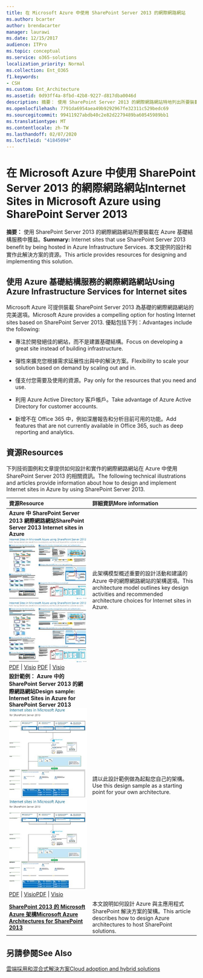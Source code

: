 ```yaml
---
title: 在 Microsoft Azure 中使用 SharePoint Server 2013 的網際網路網站
ms.author: bcarter
author: brendacarter
manager: laurawi
ms.date: 12/15/2017
audience: ITPro
ms.topic: conceptual
ms.service: o365-solutions
localization_priority: Normal
ms.collection: Ent_O365
f1.keywords:
- CSH
ms.custom: Ent_Architecture
ms.assetid: 0d93ff4a-8fbd-42b8-9227-d817dba0046d
description: 摘要： 使用 SharePoint Server 2013 的網際網路網站特地列出所要裝載在 Azure 基礎結構服務中。 本文提供的設計和實作此解決方案的資源。
ms.openlocfilehash: 7791da6954aea49b9292967fe32311c529bedc69
ms.sourcegitcommit: 99411927abdb40c2e82d2279489ba60545989bb1
ms.translationtype: MT
ms.contentlocale: zh-TW
ms.lasthandoff: 02/07/2020
ms.locfileid: "41845094"
---
```

# <a name="internet-sites-in-microsoft-azure-using-sharepoint-server-2013"></a><span data-ttu-id="e492d-104">在 Microsoft Azure 中使用 SharePoint Server 2013 的網際網路網站</span><span class="sxs-lookup"><span data-stu-id="e492d-104">Internet Sites in Microsoft Azure using SharePoint Server 2013</span></span>

 <span data-ttu-id="e492d-105">**摘要：** 使用 SharePoint Server 2013 的網際網路網站所要裝載在 Azure 基礎結構服務中獲益。</span><span class="sxs-lookup"><span data-stu-id="e492d-105">**Summary:** Internet sites that use SharePoint Server 2013 benefit by being hosted in Azure Infrastructure Services.</span></span> <span data-ttu-id="e492d-106">本文提供的設計和實作此解決方案的資源。</span><span class="sxs-lookup"><span data-stu-id="e492d-106">This article provides resources for designing and implementing this solution.</span></span>
  
## <a name="using-azure-infrastructure-services-for-internet-sites"></a><span data-ttu-id="e492d-107">使用 Azure 基礎結構服務的網際網路網站</span><span class="sxs-lookup"><span data-stu-id="e492d-107">Using Azure Infrastructure Services for Internet sites</span></span>

<span data-ttu-id="e492d-108">Microsoft Azure 可提供裝載 SharePoint Server 2013 為基礎的網際網路網站的完美選項。</span><span class="sxs-lookup"><span data-stu-id="e492d-108">Microsoft Azure provides a compelling option for hosting Internet sites based on SharePoint Server 2013.</span></span> <span data-ttu-id="e492d-109">優點包括下列：</span><span class="sxs-lookup"><span data-stu-id="e492d-109">Advantages include the following:</span></span>
  
- <span data-ttu-id="e492d-110">專注於開發絕佳的網站，而不是建置基礎結構。</span><span class="sxs-lookup"><span data-stu-id="e492d-110">Focus on developing a great site instead of building infrastructure.</span></span>
    
- <span data-ttu-id="e492d-111">彈性來擴充您根據需求延展性出與中的解決方案。</span><span class="sxs-lookup"><span data-stu-id="e492d-111">Flexibility to scale your solution based on demand by scaling out and in.</span></span>
    
- <span data-ttu-id="e492d-112">僅支付您需要及使用的資源。</span><span class="sxs-lookup"><span data-stu-id="e492d-112">Pay only for the resources that you need and use.</span></span>
    
- <span data-ttu-id="e492d-113">利用 Azure Active Directory 客戶帳戶。</span><span class="sxs-lookup"><span data-stu-id="e492d-113">Take advantage of Azure Active Directory for customer accounts.</span></span>
    
- <span data-ttu-id="e492d-114">新增不在 Office 365 中，例如深層報告和分析目前可用的功能。</span><span class="sxs-lookup"><span data-stu-id="e492d-114">Add features that are not currently available in Office 365, such as deep reporting and analytics.</span></span>
    
## <a name="resources"></a><span data-ttu-id="e492d-115">資源</span><span class="sxs-lookup"><span data-stu-id="e492d-115">Resources</span></span>

<span data-ttu-id="e492d-116">下列技術圖例和文章提供如何設計和實作的網際網路網站在 Azure 中使用 SharePoint Server 2013 的相關資訊。</span><span class="sxs-lookup"><span data-stu-id="e492d-116">The following technical illustrations and articles provide information about how to design and implement Internet sites in Azure by using SharePoint Server 2013.</span></span>
  
|<span data-ttu-id="e492d-117">**資源**</span><span class="sxs-lookup"><span data-stu-id="e492d-117">**Resource**</span></span>|<span data-ttu-id="e492d-118">**詳細資訊**</span><span class="sxs-lookup"><span data-stu-id="e492d-118">**More information**</span></span>|
|:-----|:-----|
|<span data-ttu-id="e492d-119">**Azure 中 SharePoint Server 2013 網際網路網站**</span><span class="sxs-lookup"><span data-stu-id="e492d-119">**SharePoint Server 2013 Internet sites in Azure**</span></span> <br/> <span data-ttu-id="e492d-120">[![Azure 中使用 SharePoint 的網際網路網站影像](media/MS-AZ-SPInternetSites.jpg)          ](https://go.microsoft.com/fwlink/p/?LinkId=392552)</span><span class="sxs-lookup"><span data-stu-id="e492d-120">[![Image of Internet sites in Azure using SharePoint](media/MS-AZ-SPInternetSites.jpg)          ](https://go.microsoft.com/fwlink/p/?LinkId=392552)</span></span> <br/> <span data-ttu-id="e492d-121">[PDF](https://go.microsoft.com/fwlink/p/?LinkId=392552) \| [           ](https://go.microsoft.com/fwlink/p/?LinkId=392551) [Visio](https://go.microsoft.com/fwlink/p/?LinkId=392551)  </span><span class="sxs-lookup"><span data-stu-id="e492d-121">[PDF](https://go.microsoft.com/fwlink/p/?LinkId=392552)  \| [          ](https://go.microsoft.com/fwlink/p/?LinkId=392551)[Visio](https://go.microsoft.com/fwlink/p/?LinkId=392551)</span></span> <br/> |<span data-ttu-id="e492d-122">此架構模型概述重要的設計活動和建議的 Azure 中的網際網路網站的架構選項。</span><span class="sxs-lookup"><span data-stu-id="e492d-122">This architecture model outlines key design activities and recommended architecture choices for Internet sites in Azure.</span></span>  <br/> |
|<span data-ttu-id="e492d-123">**設計範例： Azure 中的 SharePoint Server 2013 的網際網路網站**</span><span class="sxs-lookup"><span data-stu-id="e492d-123">**Design sample: Internet Sites in Azure for SharePoint Server 2013**</span></span> <br/> <span data-ttu-id="e492d-124">[![設計範例影像：Microsoft Azure for SharePoint 2013 中的網際網路網站](media/MS-AZ-InternetSitesDesignSample.jpg)          ](https://go.microsoft.com/fwlink/p/?LinkId=392549)</span><span class="sxs-lookup"><span data-stu-id="e492d-124">[![Image of the Design sample: Internet sites in Microsoft Azure for SharePoint 2013](media/MS-AZ-InternetSitesDesignSample.jpg)          ](https://go.microsoft.com/fwlink/p/?LinkId=392549)</span></span> <br/> <span data-ttu-id="e492d-125">[PDF](https://go.microsoft.com/fwlink/p/?LinkId=392549)  \| [Visio](https://go.microsoft.com/fwlink/p/?LinkId=392548)</span><span class="sxs-lookup"><span data-stu-id="e492d-125">[PDF](https://go.microsoft.com/fwlink/p/?LinkId=392549)  \| [Visio](https://go.microsoft.com/fwlink/p/?LinkId=392548)</span></span> <br/> |<span data-ttu-id="e492d-126">請以此設計範例做為起點您自己的架構。</span><span class="sxs-lookup"><span data-stu-id="e492d-126">Use this design sample as a starting point for your own architecture.</span></span>  <br/> |
|<span data-ttu-id="e492d-127">**[SharePoint 2013 的 Microsoft Azure 架構](microsoft-azure-architectures-for-sharepoint-2013.md)**</span><span class="sxs-lookup"><span data-stu-id="e492d-127">**[Microsoft Azure Architectures for SharePoint 2013](microsoft-azure-architectures-for-sharepoint-2013.md)**</span></span> <br/> |<span data-ttu-id="e492d-128">本文說明如何設計 Azure 與主應用程式 SharePoint 解決方案的架構。</span><span class="sxs-lookup"><span data-stu-id="e492d-128">This article describes how to design Azure architectures to host SharePoint solutions.</span></span>  <br/> |

## <a name="see-also"></a><span data-ttu-id="e492d-129">另請參閱</span><span class="sxs-lookup"><span data-stu-id="e492d-129">See Also</span></span>

[<span data-ttu-id="e492d-130">雲端採用和混合式解決方案</span><span class="sxs-lookup"><span data-stu-id="e492d-130">Cloud adoption and hybrid solutions</span></span>](cloud-adoption-and-hybrid-solutions.md)



